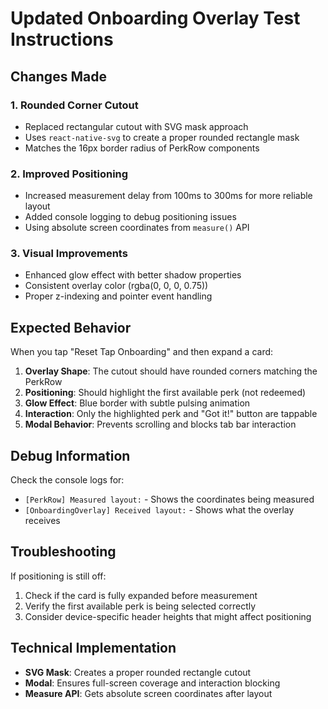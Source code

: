 # Updated Onboarding Overlay Test Instructions

## Changes Made

### 1. **Rounded Corner Cutout**
- Replaced rectangular cutout with SVG mask approach
- Uses `react-native-svg` to create a proper rounded rectangle mask
- Matches the 16px border radius of PerkRow components

### 2. **Improved Positioning**
- Increased measurement delay from 100ms to 300ms for more reliable layout
- Added console logging to debug positioning issues
- Using absolute screen coordinates from `measure()` API

### 3. **Visual Improvements**
- Enhanced glow effect with better shadow properties
- Consistent overlay color (rgba(0, 0, 0, 0.75))
- Proper z-indexing and pointer event handling

## Expected Behavior

When you tap "Reset Tap Onboarding" and then expand a card:

1. **Overlay Shape**: The cutout should have rounded corners matching the PerkRow
2. **Positioning**: Should highlight the first available perk (not redeemed)
3. **Glow Effect**: Blue border with subtle pulsing animation
4. **Interaction**: Only the highlighted perk and "Got it!" button are tappable
5. **Modal Behavior**: Prevents scrolling and blocks tab bar interaction

## Debug Information

Check the console logs for:
- `[PerkRow] Measured layout:` - Shows the coordinates being measured
- `[OnboardingOverlay] Received layout:` - Shows what the overlay receives

## Troubleshooting

If positioning is still off:
1. Check if the card is fully expanded before measurement
2. Verify the first available perk is being selected correctly
3. Consider device-specific header heights that might affect positioning

## Technical Implementation

- **SVG Mask**: Creates a proper rounded rectangle cutout
- **Modal**: Ensures full-screen coverage and interaction blocking
- **Measure API**: Gets absolute screen coordinates after layout